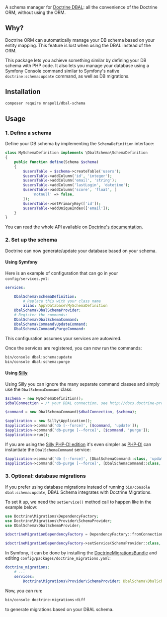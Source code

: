 A schema manager for [Doctrine DBAL](http://www.doctrine-project.org/projects/dbal.html): all the convenience of the Doctrine ORM, without using the ORM.

## Why?

Doctrine ORM can automatically manage your DB schema based on your entity mapping. This feature is lost when using the DBAL instead of the ORM.

This package lets you achieve something similar by defining your DB schema with PHP code. It also lets you manage your database using a Symfony Console command similar to Symfony's native `doctrine:schema:update` command, as well as DB migrations.

## Installation

```bash
composer require mnapoli/dbal-schema
```

## Usage

### 1. Define a schema

Define your DB schema by implementing the `SchemaDefinition` interface:

```php
class MySchemaDefinition implements \DbalSchema\SchemaDefinition
{
    public function define(Schema $schema)
    {
        $usersTable = $schema->createTable('users');
        $usersTable->addColumn('id', 'integer');
        $usersTable->addColumn('email', 'string');
        $usersTable->addColumn('lastLogin', 'datetime');
        $usersTable->addColumn('score', 'float', [
            'notnull' => false,
        ]);
        $usersTable->setPrimaryKey(['id']);
        $usersTable->addUniqueIndex(['email']);
    }
}
```

You can read the whole API available on [Doctrine's documentation](http://docs.doctrine-project.org/projects/doctrine-dbal/en/latest/reference/schema-representation.html).

### 2. Set up the schema

Doctrine can now generate/update your database based on your schema.

#### Using Symfony

Here is an example of configuration that can go in your `config/services.yml`:

```yaml
services:

    DbalSchema\SchemaDefinition:
        # Replace this with your class name
        alias: App\Database\MySchemaDefinition
    DbalSchema\DbalSchemaProvider:
    # Register the commands:
    DbalSchema\DbalSchemaCommand:
    DbalSchema\Command\UpdateCommand:
    DbalSchema\Command\PurgeCommand:
```

This configuration assumes your services are autowired.

Once the services are registered, you can now run the commands:

```bash
bin/console dbal:schema:update
bin/console dbal:schema:purge
```

#### Using [Silly](https://github.com/mnapoli/silly)

Using Silly you can ignore the many separate command classes and simply use the `DbalSchemaCommand` class:

```php
$schema = new MySchemaDefinition();
$dbalConnection = /* your DBAL connection, see http://docs.doctrine-project.org/projects/doctrine-dbal/en/latest/reference/configuration.html */

$command = new DbalSchemaCommand($dbalConnection, $schema);

$application = new Silly\Application();
$application->command('db [--force]', [$command, 'update']);
$application->command('db-purge [--force]', [$command, 'purge']);
$application->run();
```

If you are using the [Silly PHP-DI edition](https://github.com/mnapoli/silly/blob/master/docs/php-di.md) it's even simpler as [PHP-DI](http://php-di.org/) can instantiate the `DbalSchemaCommand` service:

```php
$application->command('db [--force]', [DbalSchemaCommand::class, 'update']);
$application->command('db-purge [--force]', [DbalSchemaCommand::class, 'purge']);
```

### 3. Optional: database migrations

If you prefer using database migrations instead of running `bin/console dbal:schema:update`, DBAL Schema integrates with Doctrine Migrations.

To set it up, we need the `setService()` method call to happen like in the example below:

```php
use Doctrine\Migrations\DependencyFactory;
use Doctrine\Migrations\Provider\SchemaProvider;
use DbalSchema\DbalSchemaProvider;

$doctrineMigrationDependencyFactory = DependencyFactory::fromConnection(...);

$doctrineMigrationDependencyFactory->setService(SchemaProvider::class, new DbalSchemaProvider(new MySchemaDefinition()));
```

In Symfony, it can be done by installing the [DoctrineMigrationsBundle](https://symfony.com/doc/current/bundles/DoctrineMigrationsBundle/index.html) and editing `config/packages/doctrine_migrations.yaml`:

```yml
doctrine_migrations:
    # ...
    services:
        Doctrine\Migrations\Provider\SchemaProvider: DbalSchema\DbalSchemaProvider
```

Now, you can run:

```bash
bin/console doctrine:migrations:diff
```

to generate migrations based on your DBAL schema.
